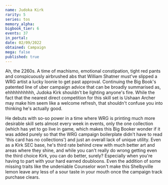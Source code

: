 ```yaml
---
name: Judoka Kirk
rarity: 5
series: tos
memory_alpha:
bigbook_tier: 6
events: 37
in_portal:
date: 02/09/2022
obtained: Campaign
mega: false
published: true
---
```


Ah, the 2260s. A time of machismo, emotional constipation, tight red pants and conspicuously airbrushed abs that William Shatner must've slipped a WRG artist a lucky loonie to get past approval. Continuing the Big Book's patented line of uber campaign advice that can be broadly summarised as, ehhhhhhhhhh, Judoka Kirk shouldn't be lighting anyone's fire. While the fact that the nearest direct competition for this skill set is Ushaan Archer may make him seem like a welcome refresh, that shouldn't confuse you into thinking he's actually good. 

He debuts with so-so power in a time where WRG is printing much more desirable skill sets almost every week in events, only the one collection (which has yet to go live in game, which makes this Big Booker wonder if it was added purely so that the WRG campaign boilerplate didn't have to read 'this card has no collections') and just an overall lack of unique utility. Even as a Kirk SEC base, he's third rate behind crew with much better art and areas where they shine, and while you can't really do wrong getting even the third choice Kirk, you can do better, surely? Especially when you're having to part with your hard earned doubloons. Even the addition of some missing traits like the undeniable Counselor won't make this Shelbyville lemon leave any less of a sour taste in your mouth once the campaign track purchase clears.
